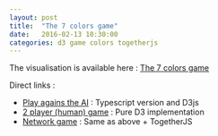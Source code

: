 ```yaml
---
layout: post
title:  "The 7 colors game"
date:   2016-02-13 10:30:00
categories: d3 game colors togetherjs
---
```


The visualisation is available here : [The 7 colors game](/static/seven-colors)

Direct links :

* [Play agains the AI](/static/seven-colors/index.html#challenge) : Typescript version and D3js
* [2 player (human) game](/static/seven-colors/simple-d3.html) : Pure D3 implementation
* [Network game](/static/seven-colors/simple-d3-together.html) : Same as above + TogetherJS

